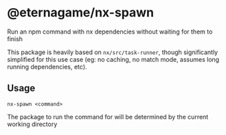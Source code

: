 # @eternagame/nx-spawn

Run an npm command with nx dependencies without waiting for them to finish

This package is heavily based on `nx/src/task-runner`, though significantly simplified for this use case
(eg: no caching, no match mode, assumes long running dependencies, etc).

## Usage

```
nx-spawn <command>
```

The package to run the command for will be determined by the current working directory
